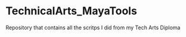 # TechnicalArts_MayaTools
 Repository that contains all the scritps I did from my Tech Arts Diploma

